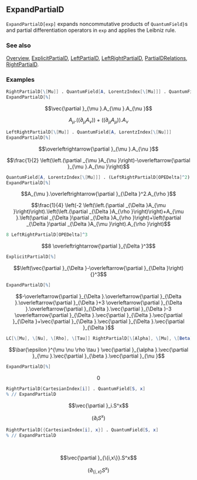 ## ExpandPartialD

`ExpandPartialD[exp]` expands noncommutative products of `QuantumField}`s and partial differentiation operators in `exp` and applies the Leibniz rule.

### See also

[Overview](Extra/FeynCalc.md), [ExplicitPartialD](ExplicitPartialD.md), [LeftPartialD](LeftPartialD.md), [LeftRightPartialD](LeftRightPartialD.md), [PartialDRelations](PartialDRelations.md), [RightPartialD](RightPartialD.md).

### Examples

```mathematica
RightPartialD[\[Mu]] . QuantumField[A, LorentzIndex[\[Mu]]] . QuantumField[A, LorentzIndex[\[Nu]]]
ExpandPartialD[%]
```

$$\vec{\partial }_{\mu }.A_{\mu }.A_{\nu }$$

$$A_{\mu }.\left(\left.(\partial _{\mu }A_{\nu }\right)\right)+\left(\left.(\partial _{\mu }A_{\mu }\right)\right).A_{\nu }$$

```mathematica
LeftRightPartialD[\[Mu]] . QuantumField[A, LorentzIndex[\[Nu]]]
ExpandPartialD[%]
```

$$\overleftrightarrow{\partial }_{\mu }.A_{\nu }$$

$$\frac{1}{2} \left(\left.(\partial _{\mu }A_{\nu }\right)-\overleftarrow{\partial }_{\mu }.A_{\nu }\right)$$

```mathematica
QuantumField[A, LorentzIndex[\[Mu]]] . (LeftRightPartialD[OPEDelta]^2) . QuantumField[A, LorentzIndex[\[Rho]]]
ExpandPartialD[%]
```

$$A_{\mu }.\overleftrightarrow{\partial }_{\Delta }^2.A_{\rho }$$

$$\frac{1}{4} \left(-2 \left(\left.(\partial _{\Delta }A_{\mu }\right)\right).\left(\left.(\partial _{\Delta }A_{\rho }\right)\right)+A_{\mu }.\left(\partial _{\Delta }\partial _{\Delta }A_{\rho }\right)+\left(\partial _{\Delta }\partial _{\Delta }A_{\mu }\right).A_{\rho }\right)$$

```mathematica
8 LeftRightPartialD[OPEDelta]^3
```

$$8 \overleftrightarrow{\partial }_{\Delta }^3$$

```mathematica
ExplicitPartialD[%]
```

$$\left(\vec{\partial }_{\Delta }-\overleftarrow{\partial }_{\Delta }\right){}^3$$

```mathematica
ExpandPartialD[%]
```

$$-\overleftarrow{\partial }_{\Delta }.\overleftarrow{\partial }_{\Delta }.\overleftarrow{\partial }_{\Delta }+3 \overleftarrow{\partial }_{\Delta }.\overleftarrow{\partial }_{\Delta }.\vec{\partial }_{\Delta }-3 \overleftarrow{\partial }_{\Delta }.\vec{\partial }_{\Delta }.\vec{\partial }_{\Delta }+\vec{\partial }_{\Delta }.\vec{\partial }_{\Delta }.\vec{\partial }_{\Delta }$$

```mathematica
LC[\[Mu], \[Nu], \[Rho], \[Tau]] RightPartialD[\[Alpha], \[Mu], \[Beta], \[Nu]]
```

$$\bar{\epsilon }^{\mu \nu \rho \tau } \vec{\partial }_{\alpha }.\vec{\partial }_{\mu }.\vec{\partial }_{\beta }.\vec{\partial }_{\nu }$$

```mathematica
ExpandPartialD[%]
```

$$0$$

```mathematica
RightPartialD[CartesianIndex[i]] . QuantumField[S, x]
% // ExpandPartialD
```

$$\vec{\partial }_i.S^x$$

$$\left.(\partial _iS^x\right)$$

```mathematica
RightPartialD[{CartesianIndex[i], x}] . QuantumField[S, x]
% // ExpandPartialD 
  
 

```

$$\vec{\partial }_{\{i,x\}}.S^x$$

$$\left.(\partial _{\{i,x\}}S^x\right)$$
